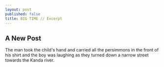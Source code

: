 ```yaml
---
layout: post
published: false
title: BIG TIME // Excerpt
---
```


## A New Post

The man took the child's hand and carried all the persimmons in the front of his shirt and the boy was laughing as they turned down a narrow street towards the Kanda river.

